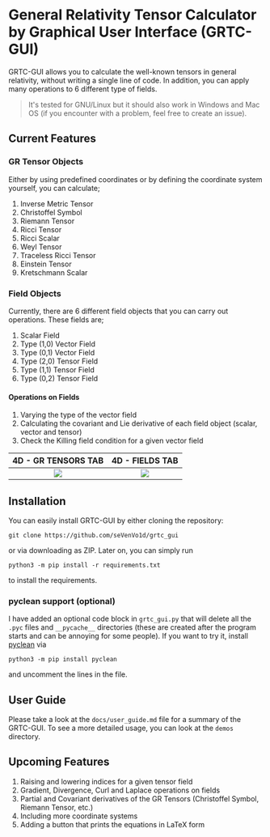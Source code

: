# General Relativity Tensor Calculator by Graphical User Interface (GRTC-GUI)

GRTC-GUI allows you to calculate the well-known tensors in general relativity, without writing a single line of code. In addition, you can apply many operations to 6 different type of fields.

> It's tested for GNU/Linux but it should also work in Windows and Mac OS (if you encounter with a problem, feel free to create an issue).

## Current Features

### GR Tensor Objects

Either by using predefined coordinates or by defining the coordinate system yourself, you can calculate;

1. Inverse Metric Tensor
2. Christoffel Symbol
3. Riemann Tensor
4. Ricci Tensor
5. Ricci Scalar
6. Weyl Tensor
7. Traceless Ricci Tensor
8. Einstein Tensor
9. Kretschmann Scalar

### Field Objects

Currently, there are 6 different field objects that you can carry out operations. These fields are;

1. Scalar Field
2. Type (1,0) Vector Field
3. Type (0,1) Vector Field
4. Type (2,0) Tensor Field
5. Type (1,1) Tensor Field
6. Type (0,2) Tensor Field

#### Operations on Fields

1. Varying the type of the vector field
2. Calculating the covariant and Lie derivative of each field object (scalar, vector and tensor)
3. Check the Killing field condition for a given vector field

4D - GR TENSORS TAB          |  4D - FIELDS TAB
:-------------------------:|:-------------------------:
![](https://user-images.githubusercontent.com/45866787/212466258-6e10713a-6235-45a0-babe-010e1f0444be.png)  |  ![](https://user-images.githubusercontent.com/45866787/212466308-024668ae-c44b-46d5-a488-96efe8437e23.png)

## Installation

You can easily install GRTC-GUI by either cloning the repository:

    git clone https://github.com/seVenVo1d/grtc_gui

or via downloading as ZIP. Later on, you can simply run

    python3 -m pip install -r requirements.txt

to install the requirements.

### pyclean support (optional)

I have added an optional code block in `grtc_gui.py` that will delete all the `.pyc` files and `__pycache__` directories (these are created after the program starts and can be annoying for some people). If you want to try it, install [pyclean](https://pypi.org/project/pyclean/) via

    python3 -m pip install pyclean

and uncomment the lines in the file.

## User Guide

Please take a look at the `docs/user_guide.md` file for a summary of the GRTC-GUI. To see a more detailed usage, you can look at the `demos` directory.

## Upcoming Features

1. Raising and lowering indices for a given tensor field
2. Gradient, Divergence, Curl and Laplace operations on fields
3. Partial and Covariant derivatives of the GR Tensors (Christoffel Symbol, Riemann Tensor, etc.)
4. Including more coordinate systems
5. Adding a button that prints the equations in LaTeX form
